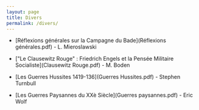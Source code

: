 ```yaml
---
layout: page
title: Divers
permalink: /divers/
---
```


- [Réflexions générales sur la Campagne du Bade](Réflexions générales.pdf) - L. Mieroslawski

- ["Le Clausewitz Rouge" : Friedrich Engels et la Pensée Militaire Socialiste](Clausewitz Rouge.pdf) - M. Boden

- [Les Guerres Hussites 1419-136](Guerres Hussites.pdf) - Stephen Turnbull
  
- [Les Guerres Paysannes du XXè Siècle](Guerres paysannes.pdf) - Eric Wolf





